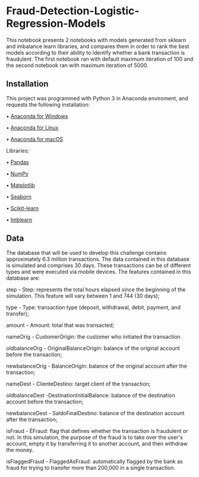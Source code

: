 # Fraud-Detection-Logistic-Regression-Models
This notebook presents 2 notebooks with models generated from sklearn and imbalance learn libraries, and compares them in order to rank the best models according to their ability to identify whether a bank transaction is fraudulent. The first notebook ran with default maximum iteration of 100 and the second notebook ran with maximum iteration of 5000.

## Installation
This project was programmed with Python 3 in Anaconda enviroment, and requests the following installation:

  • [Anaconda for Windows](https://docs.anaconda.com/anaconda/install/windows/)
  
  • [Anaconda for Linux](https://docs.anaconda.com/anaconda/install/linux/)
  
  • [Anaconda for macOS](https://docs.anaconda.com/anaconda/install/mac-os/)
  
Libraries:

  • [Pandas](https://pandas.pydata.org/docs/getting_started/install.html)
  
  • [NumPy](https://numpy.org/install/)
  
  • [Matplotlib](https://matplotlib.org/stable/users/installing/index.html)
  
  • [Seaborn](https://seaborn.pydata.org/installing.html)
  
  • [Scikit-learn](https://scikit-learn.org/stable/install.html)
  
  • [Imblearn](https://imbalanced-learn.org/stable/install.html)

## Data
The database that will be used to develop this challenge contains approximately 6.3 million transactions. The data contained in this database is simulated and comprises 30 days. These transactions can be of different types and were executed via mobile devices. The features contained in this database are:

step - Step: represents the total hours elapsed since the beginning of the simulation. This feature will vary between 1 and 744 (30 days);

type - Type: transaction type (deposit, withdrawal, debit, payment, and transfer);

amount - Amount: total that was transacted;

nameOrig - CustomerOrigin: the customer who initiated the transaction

oldbalanceOrg - OriginalBalanceOrigin: balance of the original account before the transaction;

newbalanceOrig - BalanceOrigin: balance of the original account after the transaction;

nameDest - ClienteDestino: target client of the transaction;

oldbalanceDest -DestinationInitialBalance: balance of the destination account before the transaction;

newbalanceDest - SaldoFinalDestino: balance of the destination account after the transaction;

isFraud - ÉFraud: flag that defines whether the transaction is fraudulent or not. In this simulation, the purpose of the fraud is to take over the user's account, empty it by transferring it to another account, and then withdraw the money.

isFlaggedFraud - FlaggedAsFraud: automatically flagged by the bank as fraud for trying to transfer more than 200,000 in a single transaction.
